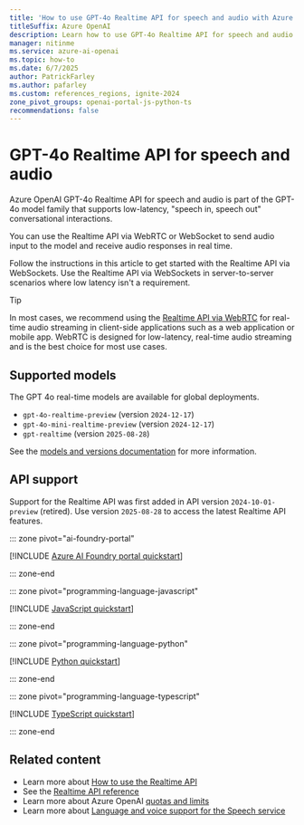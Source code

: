 ```yaml
---
title: 'How to use GPT-4o Realtime API for speech and audio with Azure OpenAI in Azure AI Foundry Models'
titleSuffix: Azure OpenAI
description: Learn how to use GPT-4o Realtime API for speech and audio with Azure OpenAI.
manager: nitinme
ms.service: azure-ai-openai
ms.topic: how-to
ms.date: 6/7/2025
author: PatrickFarley
ms.author: pafarley
ms.custom: references_regions, ignite-2024
zone_pivot_groups: openai-portal-js-python-ts
recommendations: false
---
```


# GPT-4o Realtime API for speech and audio


Azure OpenAI GPT-4o Realtime API for speech and audio is part of the GPT-4o model family that supports low-latency, "speech in, speech out" conversational interactions. 

You can use the Realtime API via WebRTC or WebSocket to send audio input to the model and receive audio responses in real time. 

Follow the instructions in this article to get started with the Realtime API via WebSockets. Use the Realtime API via WebSockets in server-to-server scenarios where low latency isn't a requirement.

> [!TIP] 
> In most cases, we recommend using the [Realtime API via WebRTC](./how-to/realtime-audio-webrtc.md) for real-time audio streaming in client-side applications such as a web application or mobile app. WebRTC is designed for low-latency, real-time audio streaming and is the best choice for most use cases.

## Supported models

The GPT 4o real-time models are available for global deployments.
- `gpt-4o-realtime-preview` (version `2024-12-17`)
- `gpt-4o-mini-realtime-preview` (version `2024-12-17`)
- `gpt-realtime` (version `2025-08-28`)

See the [models and versions documentation](./concepts/models.md#audio-models) for more information.

## API support

Support for the Realtime API was first added in API version `2024-10-01-preview` (retired). Use version `2025-08-28` to access the latest Realtime API features. 

::: zone pivot="ai-foundry-portal"

[!INCLUDE [Azure AI Foundry portal quickstart](includes/realtime-portal.md)]

::: zone-end

::: zone pivot="programming-language-javascript"

[!INCLUDE [JavaScript quickstart](includes/realtime-javascript.md)]

::: zone-end

::: zone pivot="programming-language-python"

[!INCLUDE [Python quickstart](includes/realtime-python.md)]

::: zone-end

::: zone pivot="programming-language-typescript"

[!INCLUDE [TypeScript quickstart](includes/realtime-typescript.md)]

::: zone-end

## Related content

* Learn more about [How to use the Realtime API](./how-to/realtime-audio.md)
* See the [Realtime API reference](./realtime-audio-reference.md)
* Learn more about Azure OpenAI [quotas and limits](quotas-limits.md)
* Learn more about [Language and voice support for the Speech service](../../ai-services/speech-service/language-support.md)
